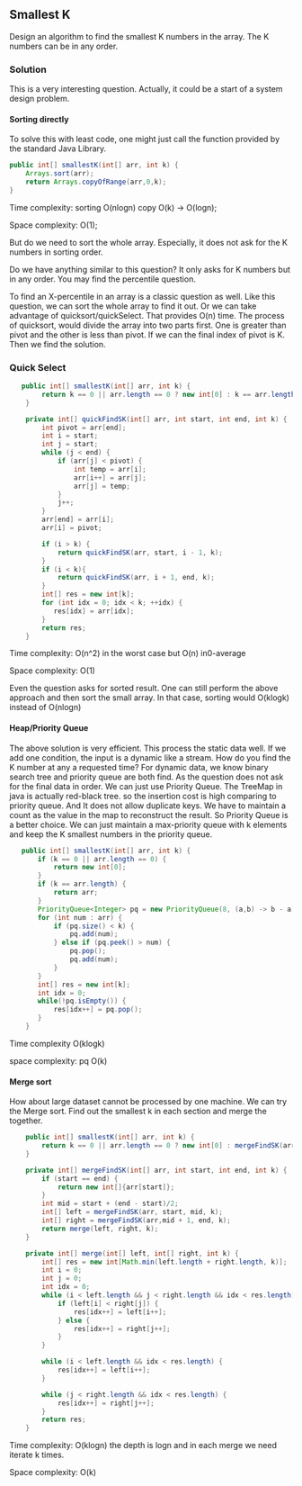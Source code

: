 ## Smallest K

Design an algorithm to find the smallest K numbers in the array. The K numbers can be in any order.

### Solution

This is a very interesting question. Actually, it could be a start of a system design problem.

#### Sorting directly

To solve this with least code, one might just call the function provided by the standard Java Library.

```java
public int[] smallestK(int[] arr, int k) {
    Arrays.sort(arr);
    return Arrays.copyOfRange(arr,0,k);
}
```

Time complexity: sorting O(nlogn) copy O(k) -> O(logn);

Space complexity: O(1);

But do we need to sort the whole array. Especially, it does not ask for the K numbers in sorting order.

Do we have anything similar to this question? It only asks for K numbers but in any order. You may find the percentile question.

To find an X-percentile in an array is a classic question as well. Like this question, we can sort the whole array to find it out. Or we can take advantage of quicksort/quickSelect. That provides O(n) time. The process of quicksort, would divide the array into two parts first. One is greater than pivot and the other is less than pivot. If we can the final index of pivot is K. Then we find the solution. 

### Quick Select

```java
   public int[] smallestK(int[] arr, int k) {
        return k == 0 || arr.length == 0 ? new int[0] : k == arr.length ? arr : quickFindSK(arr, 0, arr.length - 1, k);
    }

    private int[] quickFindSK(int[] arr, int start, int end, int k) {
        int pivot = arr[end];
        int i = start;
        int j = start;
        while (j < end) {
            if (arr[j] < pivot) {
                int temp = arr[i];
                arr[i++] = arr[j];
                arr[j] = temp;
            }
            j++;
        }
        arr[end] = arr[i];
        arr[i] = pivot;

        if (i > k) {
            return quickFindSK(arr, start, i - 1, k);
        } 
        if (i < k){
            return quickFindSK(arr, i + 1, end, k);
        } 
        int[] res = new int[k];
        for (int idx = 0; idx < k; ++idx) {
           res[idx] = arr[idx];
        }
        return res;
    }
```

Time complexity: O(n^2) in the worst case but O(n) in0-average

Space complexity: O(1)

Even the question asks for sorted result. One can still perform the above approach and then sort the small array. In that case, sorting would O(klogk) instead of O(nlogn)

#### Heap/Priority Queue

The above solution is very efficient. This process the static data well. If we add one condition, the input is a dynamic like a stream. How do you find the K number at any a requested time? For dynamic data, we know binary search tree and priority queue are both find. As the question does not ask for the final data in order. We can just use Priority Queue. The TreeMap in java is actually red-black tree. so the insertion cost is high comparing to priority queue. And It does not allow duplicate keys. We have to maintain a count as the value in the map to reconstruct the result. So Priority Queue is a better choice. We can just maintain a max-priority queue with k elements and keep the K smallest numbers in the priority queue.

```java
   public int[] smallestK(int[] arr, int k) {
       if (k == 0 || arr.length == 0) {
           return new int[0];
       }
       if (k == arr.length) {
           return arr;
       }
       PriorityQueue<Integer> pq = new PriorityQueue(8, (a,b) -> b - a);
       for (int num : arr) {
           if (pq.size() < k) {
               pq.add(num);
           } else if (pq.peek() > num) {
               pq.pop();
               pq.add(num);
           }
       }
       int[] res = new int[k];
       int idx = 0;
       while(!pq.isEmpty()) {
           res[idx++] = pq.pop();
       }
    }
```

Time complexity O(klogk)

space complexity: pq O(k)

#### Merge sort

How about large dataset cannot be processed by one machine. We can try the Merge sort. Find out the smallest k in each section and merge the together.

```java
    public int[] smallestK(int[] arr, int k) {
        return k == 0 || arr.length == 0 ? new int[0] : mergeFindSK(arr, 0, arr.length - 1, k);
    }

    private int[] mergeFindSK(int[] arr, int start, int end, int k) {
        if (start == end) {
            return new int[]{arr[start]};
        }
        int mid = start + (end - start)/2;
        int[] left = mergeFindSK(arr, start, mid, k);
        int[] right = mergeFindSK(arr,mid + 1, end, k);
        return merge(left, right, k);
    }

    private int[] merge(int[] left, int[] right, int k) {
        int[] res = new int[Math.min(left.length + right.length, k)];
        int i = 0;
        int j = 0;
        int idx = 0;
        while (i < left.length && j < right.length && idx < res.length) {
            if (left[i] < right[j]) {
                res[idx++] = left[i++];
            } else {
                res[idx++] = right[j++];
            }
        }

        while (i < left.length && idx < res.length) {
            res[idx++] = left[i++];
        }

        while (j < right.length && idx < res.length) {
            res[idx++] = right[j++];
        }
        return res;
    }
```

Time complexity: O(klogn) the depth is logn and in each merge we need iterate k times.

Space complexity: O(k)